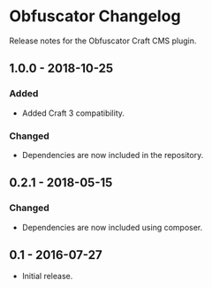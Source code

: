# Obfuscator Changelog
Release notes for the Obfuscator Craft CMS plugin.


## 1.0.0 - 2018-10-25
### Added
- Added Craft 3 compatibility.

### Changed
- Dependencies are now included in the repository.


## 0.2.1 - 2018-05-15
### Changed
- Dependencies are now included using composer.


## 0.1 - 2016-07-27
- Initial release.
